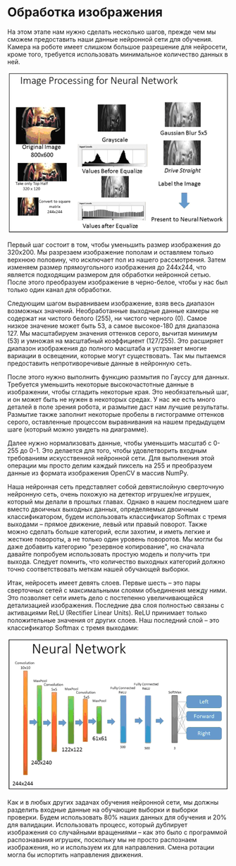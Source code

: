 # Обработка изображения

На этом этапе нам нужно сделать несколько шагов, прежде чем мы сможем предоставить наши данные нейронной сети для обучения. Камера на роботе имеет слишком большое разрешение для нейросети, кроме того, требуется использовать минимальное количество данных в ней.

![](.gitbook/assets/8.png)

Первый шаг состоит в том, чтобы уменьшить размер изображения до 320x200. Мы разрезаем изображение пополам и оставляем только верхнюю половину, что исключает пол из нашего рассмотрения. Затем изменяем размер прямоугольного изображения до 244x244, что является подходящим размером для обработки нейронной сетью. После этого преобразуем изображение в черно-белое, чтобы у нас был только один канал для обработки.

Следующим шагом выравниваем изображение, взяв весь диапазон возможных значений. Необработанные выходные данные камеры не содержат ни чистого белого \(255\), ни чистого черного \(0\). Самое низкое значение может быть 53, а самое высокое-180 для диапазона 127. Мы масштабируем значения оттенков серого, вычитая минимум \(53\) и умножая на масштабный коэффициент \(127/255\). Это расширяет диапазон изображения до полного масштаба и устраняет многие вариации в освещении, которые могут существовать. Так мы пытаемся предоставить непротиворечивые данные в нейронную сеть.

После этого нужно выполнить функцию размытия по Гауссу для данных. Требуется уменьшить некоторые высокочастотные данные в изображении, чтобы сгладить некоторые края. Это необязательный шаг, и он может быть не нужен в некоторых средах. У нас же есть много деталей в поле зрения робота, и размытие даст нам лучшие результаты. Размытие также заполнит некоторые пробелы в гистограмме оттенков серого, оставленные процессом выравнивания на нашем предыдущем шаге \(который можно увидеть на диаграмме\).

Далее нужно нормализовать данные, чтобы уменьшить масштаб с 0-255 до 0-1. Это делается для того, чтобы удовлетворить входным требованиям искусственной нейронной сети. Для выполнения этой операции мы просто делим каждый пиксель на 255 и преобразуем данные из формата изображения OpenCV в массив NumPy.

Наша нейронная сеть представляет собой девятислойную сверточную нейронную сеть, очень похожую на детектор игрушек/не игрушек, который мы делали в прошлых главах. Однако в нашем последнем шаге вместо двоичных выходных данных, определяемых двоичным классификатором, будем использовать классификатор Softmax с тремя выходами – прямое движение, левый или правый поворот. Также можно сделать больше категорий, если захотим, и иметь легкие и жесткие повороты, а не только один уровень поворотов. Мы могли бы даже добавить категорию "резервное копирование", но сначала давайте попробуем использовать простую модель и получить три выхода. Следует помнить, что количество выходных категорий должно точно соответствовать меткам нашей обучающей выборки.

Итак, нейросеть имеет девять слоев. Первые шесть – это пары сверточных сетей с максимальными слоями объединения между ними. Это позволяет сети иметь дело с постепенно увеличивающейся детализацией изображения. Последние два слоя полностью связаны с активациями ReLU \(Rectifier Linear Units\). ReLU принимает только положительные значения от других слоев. Наш последний слой – это классификатор Softmax с тремя выходами:

![](.gitbook/assets/9.png)

Как и в любых других задачах обучения нейронной сети, мы должны разделить входные данные на обучающие выборки и выборки проверки. Будем использовать 80% наших данных для обучения и 20% для валидации. Использовать процесс, который дублирует изображения со случайными вращениями – как это было с программой распознавания игрушек, поскольку мы не просто распознаем изображения, но и используем их для направления. Смена ротации могла бы испортить направления движения.

